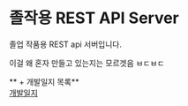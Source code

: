 # 졸작용 REST API Server

졸업 작품용 REST api 서버입니다.

이걸 왜 혼자 만들고 있는지는 모르겟음 ㅂㄷㅂㄷ

 ** + 개발일지 목록**  
 [개발일지](./docs/개발일지/)

 
